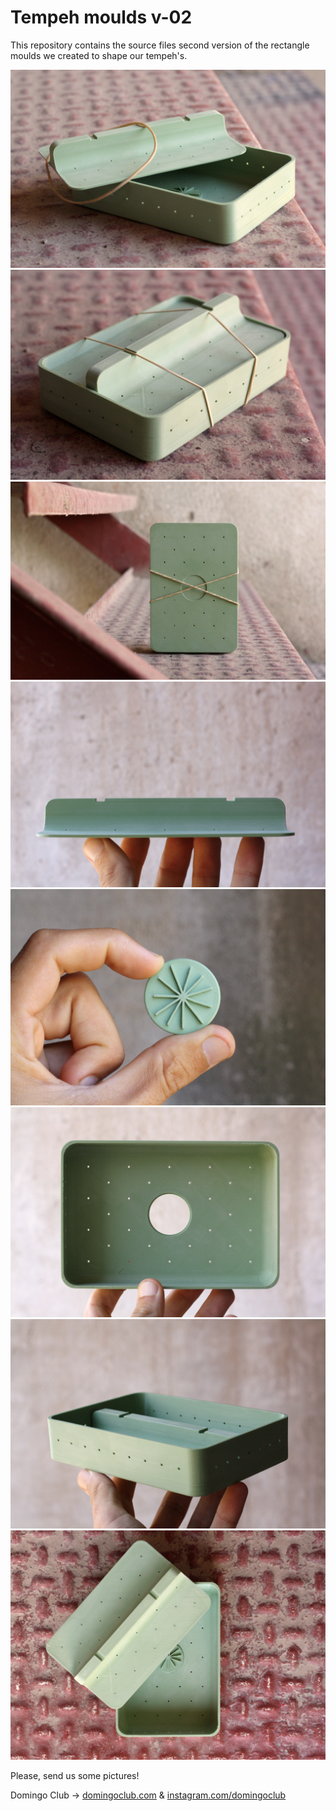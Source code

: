 # Tempeh moulds v-02

This repository contains the source files second version of the rectangle moulds we created to shape our tempeh's.

![](img/IMG_5902.jpg)
![](img/IMG_5887.jpg)
![](img/IMG_5884.jpg)
![](img/IMG_5860.jpg)
![](img/IMG_5859.jpg)
![](img/IMG_5845.jpg)
![](img/IMG_5843.jpg)
![](img/IMG_5835.jpg)

Please, send us some pictures!

Domingo Club → [domingoclub.com](https://domingoclub.com) & [instagram.com/domingoclub](https://instagram.com/domingoclub/)
